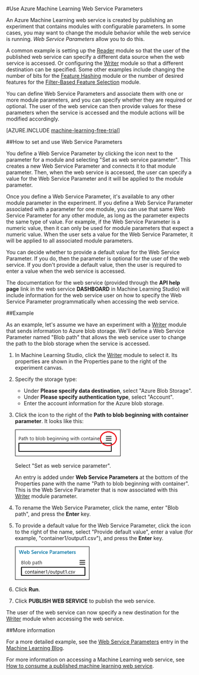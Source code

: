 <properties 
	pageTitle="Use Azure Machine Learning Web Service Parameters | Azure" 
	description="How to use Azure Machine Learning Web Service Parameters to modify the behavior of your model when the web service is accessed." 
	services="machine-learning" 
	documentationCenter="" 
	authors="raymondlaghaeian" 
	manager="paulettm" 
	editor="cgronlun"/>

<tags 
	ms.service="machine-learning" 
	ms.workload="data-services" 
	ms.tgt_pltfrm="na" 
	ms.devlang="na" 
	ms.topic="article" 
	ms.date="04/22/2015" 
	ms.author="raymondl;garye"/>

#Use Azure Machine Learning Web Service Parameters

An Azure Machine Learning web service is created by publishing an experiment that contains modules with configurable parameters. In some cases, you may want to change the module behavior while the web service is running. *Web Service Parameters* allow you to do this. 

A common example is setting up the [Reader][reader] module so that the user of the published web service can specify a different data source when the web service is accessed. Or configuring the [Writer][writer] module so that a different destination can be specified. Some other examples include changing the number of bits for the [Feature Hashing][feature-hashing] module or the number of desired features for the [Filter-Based Feature Selection][filter-based-feature-selection] module. 

You can define Web Service Parameters and associate them with one or more module parameters, and you can specify whether they are required or optional. The user of the web service can then provide values for these parameters when the service is accessed and the module actions will be modified accordingly.

[AZURE.INCLUDE [machine-learning-free-trial](../includes/machine-learning-free-trial.md)]


##How to set and use Web Service Parameters

You define a Web Service Parameter by clicking the icon next to the parameter for a module and selecting "Set as web service parameter". This creates a new Web Service Parameter and connects it to that module parameter. Then, when the web service is accessed, the user can specify a value for the Web Service Parameter and it will be applied to the module parameter.

Once you define a Web Service Parameter, it's available to any other module parameter in the experiment. If you define a Web Service Parameter associated with a parameter for one module, you can use that same Web Service Parameter for any other module, as long as the parameter expects the same type of value. For example, if the Web Service Parameter is a numeric value, then it can only be used for module parameters that expect a numeric value. When the user sets a value for the Web Service Parameter, it will be applied to all associated module parameters.

You can decide whether to provide a default value for the Web Service Parameter. If you do, then the parameter is optional for the user of the web service. If you don't provide a default value, then the user is required to enter a value when the web service is accessed.

The documentation for the web service (provided through the **API help page** link in the web service **DASHBOARD** in Machine Learning Studio) will include information for the web service user on how to specify the Web Service Parameter programmatically when accessing the web service.


##Example

As an example, let's assume we have an experiment with a [Writer][writer] module that sends information to Azure blob storage. We'll define a Web Service Parameter named "Blob path" that allows the web service user to change the path to the blob storage when the service is accessed.

1.	In Machine Learning Studio, click the [Writer][writer] module to select it. Its properties are shown in the Properties pane to the right of the experiment canvas.

2.	Specify the storage type:

    - Under **Please specify data destination**, select "Azure Blob Storage".
    - Under **Please specify authentication type**, select "Account".
    - Enter the account information for the Azure blob storage. 
    <p />

3.	Click the icon to the right of the **Path to blob beginning with container parameter**. It looks like this:

	![Web Service Parameter icon][icon]

    Select "Set as web service parameter".

    An entry is added under **Web Service Parameters** at the bottom of the Properties pane with the name "Path to blob beginning with container". This is the Web Service Parameter that is now associated with this [Writer][writer] module parameter.

4.	To rename the Web Service Parameter, click the name, enter "Blob path", and press the **Enter** key. 
 
5.	To provide a default value for the Web Service Parameter, click the icon to the right of the name, select "Provide default value", enter a value (for example, "container1/output1.csv"), and press the **Enter** key.

	![Web Service Parameter][parameter]

6.	Click **Run**. 

7.	Click **PUBLISH WEB SERVICE** to publish the web service.

The user of the web service can now specify a new destination for the [Writer][writer] module when accessing the web service.

##More information

For a more detailed example, see the [Web Service Parameters](http://blogs.technet.com/b/machinelearning/archive/2014/11/25/azureml-web-service-parameters.aspx) entry in the [Machine Learning Blog](http://blogs.technet.com/b/machinelearning/archive/2014/11/25/azureml-web-service-parameters.aspx).

For more information on accessing a Machine Learning web service, see [How to consume a published machine learning web service](machine-learning-consume-web-services.md).



<!-- Images -->
[icon]: ./media/machine-learning-web-service-parameters/icon.png
[parameter]: ./media/machine-learning-web-service-parameters/parameter.png


<!-- Module References -->
[feature-hashing]: https://msdn.microsoft.com/library/azure/c9a82660-2d9c-411d-8122-4d9e0b3ce92a/
[filter-based-feature-selection]: https://msdn.microsoft.com/library/azure/918b356b-045c-412b-aa12-94a1d2dad90f/
[reader]: https://msdn.microsoft.com/library/azure/4e1b0fe6-aded-4b3f-a36f-39b8862b9004/
[writer]: https://msdn.microsoft.com/library/azure/7a391181-b6a7-4ad4-b82d-e419c0d6522c/
